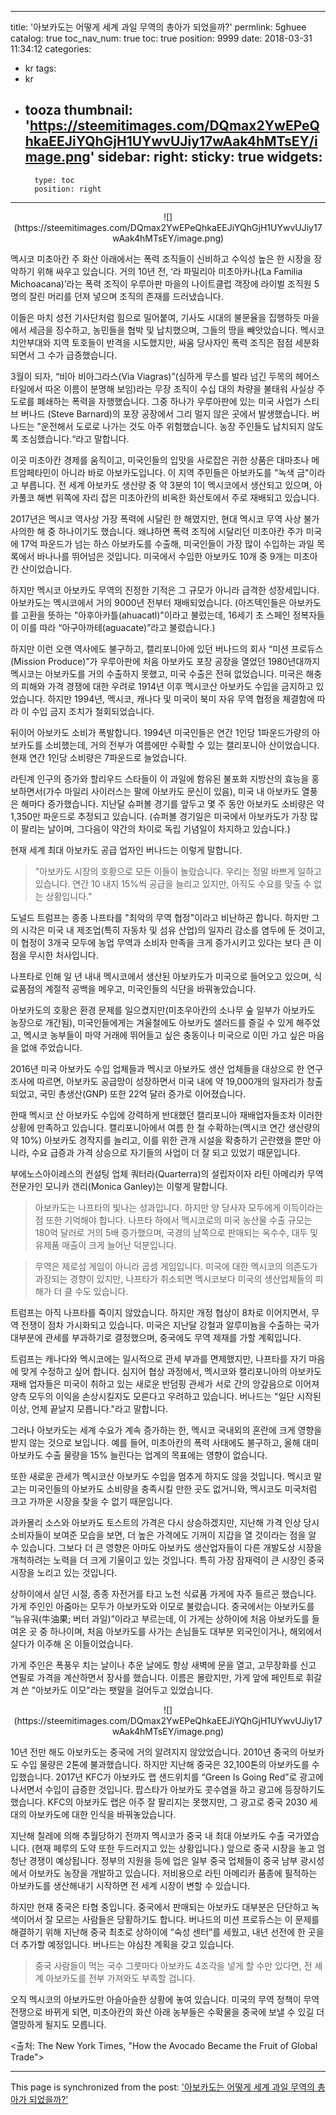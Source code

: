
---
title: '아보카도는 어떻게 세계 과일 무역의 총아가 되었을까?'
permlink: 5ghuee
catalog: true
toc_nav_num: true
toc: true
position: 9999
date: 2018-03-31 11:34:12
categories:
- kr
tags:
- kr
- tooza
thumbnail: 'https://steemitimages.com/DQmax2YwEPeQhkaEEJiYQhGjH1UYwvUJiy17wAak4hMTsEY/image.png'
sidebar:
    right:
        sticky: true
widgets:
    -
        type: toc
        position: right
---


<center>
![](https://steemitimages.com/DQmax2YwEPeQhkaEEJiYQhGjH1UYwvUJiy17wAak4hMTsEY/image.png)
</center>

멕시코 미초아칸 주 화산 아래에서는 폭력 조직들이 신비하고 수익성 높은 한 시장을 장악하기 위해 싸우고 있습니다. 거의 10년 전, ‘라 파밀리아 미초아카나(La Familia Michoacana)’라는 폭력 조직이 우루아판 마을의 나이트클럽 객장에 라이벌 조직원 5명의 잘린 머리를 던져 넣으며 조직의 존재를 드러냈습니다. 
  
이들은 마치 성전 기사단처럼 힘으로 밀어붙여, 기사도 시대의 불문율을 집행하듯 마을에서 세금을 징수하고, 농민들을 협박 및 납치했으며, 그들의 땅을 빼앗았습니다. 멕시코 치안부대와 지역 토호들이 반격을 시도했지만, 싸움 당사자인 폭력 조직은 점점 세분화되면서 그 수가 급증했습니다. 
  
3월이 되자, “비아 비아그라스(Via Viagras)”(심하게 무스를 발라 넘긴 두목의 헤어스타일에서 따온 이름이 분명해 보임)라는 무장 조직이 수십 대의 차량을 불태워 사실상 주 도로를 폐쇄하는 폭력을 자행했습니다. 그중 하나가 우루아판에 있는 미국 사업가 스티브 버나드 (Steve Barnard)의 포장 공장에서 그리 멀지 않은 곳에서 발생했습니다. 버나드는 "운전해서 도로로 나가는 것도 아주 위험했습니다. 농장 주인들도 납치되지 않도록 조심했습니다.“라고 말합니다. 
  
이곳 미초아칸 경제를 움직이고, 미국인들의 입맛을 사로잡은 귀한 상품은 대마초나 메트암페타민이 아니라 바로 아보카도입니다. 이 지역 주민들은 아보카도를 "녹색 금"이라고 부릅니다. 전 세계 아보카도 생산량 중 약 3분의 1이 멕시코에서 생산되고 있으며, 아카풀코 해변 위쪽에 자리 잡은 미초아칸의 비옥한 화산토에서 주로 재배되고 있습니다. 
  
2017년은 멕시코 역사상 가장 폭력에 시달린 한 해였지만, 현대 멕시코 무역 사상 불가사의한 해 중 하나이기도 했습니다. 왜냐하면 폭력 조직에 시달리던 미초아칸 주가 미국에 17억 파운드가 넘는 하스 아보카도를 수출해, 미국인들이 가장 많이 수입하는 과일 목록에서 바나나를 뛰어넘은 것입니다. 미국에서 수입한 아보카도 10개 중 9개는 미초아칸 산이었습니다.
  
하지만 멕시코 아보카도 무역의 진정한 기적은 그 규모가 아니라 급격한 성장세입니다. 아보카도는 멕시코에서 거의 9000년 전부터 재배되었습니다. (아즈텍인들은 아보카도를 고환을 뜻하는 "아후아카틀(ahuacatl)"이라고 불렀는데, 16세기 초 스페인 정복자들이 이를 따라 “아구아까테(aguacate)”라고 불렀습니다.) 
  
하지만 이런 오랜 역사에도 불구하고, 캘리포니아에 있던 버나드의 회사 “미션 프로듀스(Mission Produce)”가 우루아판에 처음 아보카도 포장 공장을 열었던 1980년대까지 멕시코는 아보카도를 거의 수출하지 못했고, 미국 수출은 전혀 없었습니다. 미국은 해충의 피해와 가격 경쟁에 대한 우려로 1914년 이후 멕시코산 아보카도 수입을 금지하고 있었습니다. 하지만 1994년, 멕시코, 캐나다 및 미국이 북미 자유 무역 협정을 체결함에 따라 이 수입 금지 조치가 철회되었습니다. 
  
뒤이어 아보카도 소비가 폭발합니다. 1994년 미국인들은 연간 1인당 1파운드가량의 아보카도를 소비했는데, 거의 전부가 여름에만 수확할 수 있는 캘리포니아 산이었습니다. 현재 연간 1인당 소비량은 7파운드로 늘었습니다. 
  
라틴계 인구의 증가와 할리우드 스타들이 이 과일에 함유된 불포화 지방산의 효능을 홍보하면서(가수 마일리 사이러스는 팔에 아보카도 문신이 있음), 미국 내 아보카도 열풍은 해마다 증가했습니다. 지난달 슈퍼볼 경기를 앞두고 몇 주 동안 아보카도 소비량은 약 1,350만 파운드로 추정되고 있습니다. (슈퍼볼 경기일은 미국에서 아보카도가 가장 많이 팔리는 날이며, 그다음이 약간의 차이로 독립 기념일이 차지하고 있습니다.) 
  
현재 세계 최대 아보카도 공급 업자인 버나드는 이렇게 말합니다.
  
>"아보카도 시장의 호황으로 모든 이들이 놀랐습니다. 우리는 정말 바쁘게 일하고 있습니다. 연간 10 내지 15%씩 공급을 늘리고 있지만, 아직도 수요를 맞출 수 없는 상황입니다."
  
도널드 트럼프는 종종 나프타를 "최악의 무역 협정"이라고 비난하곤 합니다. 하지만 그의 시각은 미국 내 제조업(특히 자동차 및 섬유 산업)의 일자리 감소를 염두에 둔 것이고, 이 협정이 3개국 모두에 농업 무역과 소비자 만족을 크게 증가시키고 있다는 보다 큰 이점을 무시한 처사입니다. 
  
나프타로 인해 일 년 내내 멕시코에서 생산된 아보카도가 미국으로 들어오고 있으며, 식료품점의 계절적 공백을 메우고, 미국인들의 식단을 바꿔놓았습니다. 
  
아보카도의 호황은 환경 문제를 일으켰지만(미초우아칸의 소나무 숲 일부가 아보카도 농장으로 개간됨), 미국인들에게는 겨울철에도 아보카도 샐러드를 즐길 수 있게 해주었고, 멕시코 농부들이 마약 거래에 뛰어들고 싶은 충동이나 미국으로 이민 가고 싶은 마음을 없애 주었습니다. 
  
2016년 미국 아보카도 수입 업체들과 멕시코 아보카도 생산 업체들을 대상으로 한 연구 조사에 따르면, 아보카도 공급망이 성장하면서 미국 내에 약 19,000개의 일자리가 창출되었고, 국민 총생산(GNP) 또한 22억 달러 증가로 이어졌습니다.
  
한때 멕시코 산 아보카도 수입에 강력하게 반대했던 캘리포니아 재배업자들조차 이러한 상황에 만족하고 있습니다. 캘리포니아에서 여름 한 철 수확하는(멕시코 연간 생산량의 약 10%) 아보카도 경작지를 늘리고, 이를 위한 관개 시설을 확충하기 곤란했을 뿐만 아니라, 수요 급증과 가격 상승으로 자기들의 사업이 더 잘 되고 있었기 때문입니다. 
  
부에노스아이레스의 컨설팅 업체 쿼터라(Quarterra)의 설립자이자 라틴 아메리카 무역 전문가인 모니카 갠리(Monica Ganley)는 이렇게 말합니다.

>아보카도는 나프타의 빛나는 성과입니다. 하지만 양 당사자 모두에게 이득이라는 점 또한 기억해야 합니다. 나프타 하에서 멕시코로의 미국 농산물 수출 규모는 180억 달러로 거의 5배 증가했으며, 국경의 남쪽으로 판매되는 옥수수, 대두 및 유제품 매출이 크게 늘어난 덕분입니다.

>무역은 제로섬 게임이 아니라 곱셈 게임입니다. 미국에 대한 멕시코의 의존도가 과장되는 경향이 있지만, 나프타가 취소되면 멕시코보다 미국의 생산업체들의 피해가 더 클 수도 있습니다.
  
트럼프는 아직 나프타를 죽이지 않았습니다. 하지만 개정 협상이 8차로 이어지면서, 무역 전쟁이 점차 가시화되고 있습니다. 미국은 지난달 강철과 알루미늄을 수출하는 국가 대부분에 관세를 부과하기로 결정했으며, 중국에도 무역 제재를 가할 계획입니다. 
  
트럼프는 캐나다와 멕시코에는 일시적으로 관세 부과를 면제했지만, 나프타를 자기 마음에 맞게 수정하고 싶어 합니다. 심지어 협상 과정에서, 멕시코와 캘리포니아의 아보카도 재배 업자들은 미국이 취하고 있는 새로운 반덤핑 관세가 서로 간의 앙갚음으로 이어져 양측 모두의 이익을 손상시킬지도 모른다고 우려하고 있습니다. 버나드는 "일단 시작된 이상, 언제 끝날지 모릅니다."라고 말합니다. 
  
그러나 아보카도는 세계 수요가 계속 증가하는 한, 멕시코 국내외의 혼란에 크게 영향을 받지 않는 것으로 보입니다. 예를 들어, 미초아칸의 폭력 사태에도 불구하고, 올해 대미 아보카도 수출 물량을 15% 늘린다는 업계의 목표에는 영향이 없습니다.
  
또한 새로운 관세가 멕시코산 아보카도 수입을 멈추게 하지도 않을 것입니다. 멕시코 말고는 미국인들의 아보카도 소비량을 충족시킬 만한 곳도 없거니와, 멕시코도 미국처럼 크고 가까운 시장을 찾을 수 없기 때문입니다. 
  
과카몰리 소스와 아보카도 토스트의 가격은 다시 상승하겠지만, 지난해 가격 인상 당시 소비자들이 보여준 모습을 보면, 더 높은 가격에도 기꺼이 지갑을 열 것이라는 점을 알 수 있습니다. 그보다 더 큰 영향은 아마도 아보카도 생산업자들이 다른 개발도상 시장을 개척하려는 노력을 더 크게 기울이고 있는 것입니다. 특히 가장 잠재력이 큰 시장인 중국 시장을 노리고 있는 것입니다. 
  
상하이에서 살던 시절, 종종 자전거를 타고 노천 식료품 가게에 자주 들르곤 했습니다. 가게 주인인 아줌마는 모두가 아보카도와 이모로 불렀습니다. 중국에서는 아보카도를 “뉴유궈(牛油果; 버터 과일)”이라고 부르는데, 이 가게는 상하이에 처음 아보카도를 들여온 곳 중 하나이며, 처음 아보카도를 사가는 손님들도 대부분 외국인이거나, 해외에서 살다가 이주해 온 이들이었습니다. 
  
가게 주인은 폭풍우 치는 날이나 추운 날에도 항상 새벽에 문을 열고, 고무장화를 신고 연필로 가격을 계산하면서 장사를 했습니다. 이름은 몰랐지만, 가게 앞에 페인트로 휘갈겨 쓴 "아보카도 이모"라는 팻말을 걸어두고 있었습니다. 

<center>
![](https://steemitimages.com/DQmax2YwEPeQhkaEEJiYQhGjH1UYwvUJiy17wAak4hMTsEY/image.png)
</center>

10년 전만 해도 아보카도는 중국에 거의 알려지지 않았었습니다. 2010년 중국의 아보카도 수입 물량은 2톤에 불과했습니다. 하지만 지난해 중국은 32,100톤의 아보카도를 수입했습니다. 2017년 KFC가 아보카도 랩 샌드위치를 “Green Is Going Red”로 광고에 나서면서 수입이 급증한 것입니다. 팝스타가 아보카도 콧수염을 하고 광고에 등장하기도 했습니다. KFC의 아보카도 랩은 아주 잘 팔리지는 못했지만, 그 광고로 중국 2030 세대의 아보카도에 대한 인식을 바꿔놓았습니다. 
  
지난해 칠레에 의해 추월당하기 전까지 멕시코가 중국 내 최대 아보카도 수출 국가였습니다. (현재 페루의 도약 또한 두드러지고 있는 상황입니다.) 앞으로 중국 시장을 놓고 엄청난 경쟁이 예상됩니다. 정부의 지원을 등에 업은 일부 중국 업체들이 중국 남부 광시성에서 아보카도 농장을 개발하고 있습니다. 저비용으로 라틴 아메리카 품종에 필적하는 아보카도를 생산해내기 시작하면 전 세계 시장이 변할 수 있습니다.
  
하지만 현재 중국은 타협 중입니다. 중국에서 판매되는 아보카도 대부분은 단단하고 녹색이어서 잘 모르는 사람들은 당황하기도 합니다. 버나드의 미션 프로듀스는 이 문제를 해결하기 위해 지난해 중국 최초로 상하이에 “숙성 센터”를 세웠고, 내년 선전에 한 곳을 더 추가할 예정입니다. 버나드는 야심찬 계획을 갖고 있습니다. 

>중국 사람들이 먹는 국수 그릇마다 아보카도 4조각을 넣게 할 수만 있다면, 전 세계 아보카도를 전부 가져와도 부족할 겁니다.

오직 멕시코의 아보카도만 아슬아슬한 상황에 놓여 있습니다. 미국의 무역 정책이 무역 전쟁으로 바뀌게 되면, 미초아칸의 화산 아래 농부들은 수확물을 중국에 보낼 수 있길 더 열망하게 될지도 모릅니다. 
  
<출처: The New York Times, "How the Avocado Became the Fruit of Global Trade">

- - -

This page is synchronized from the post: ['아보카도는 어떻게 세계 과일 무역의 총아가 되었을까?'](https://steemit.com/@pius.pius/5ghuee)
